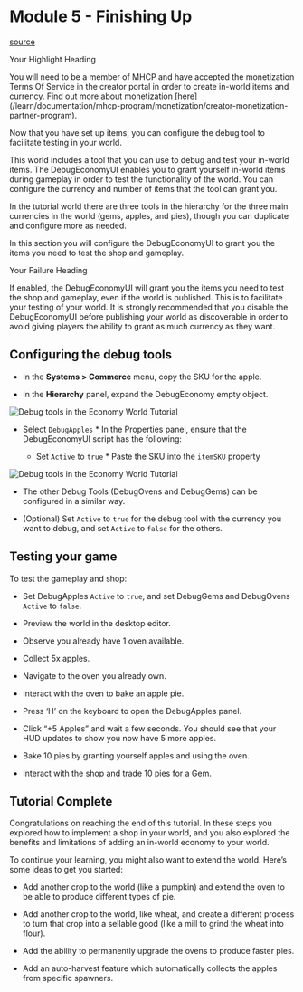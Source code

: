 # Module 5 - Finishing Up

[source](https://developers.meta.com/horizon-worlds/learn/documentation/tutorial-worlds/economy-world-tutorial/module-5-finishing-up)

Your Highlight Heading

You will need to be a member of MHCP and have accepted the monetization Terms Of Service in the creator portal in order to create in-world items and currency. Find out more about monetization \[here\](/learn/documentation/mhcp-program/monetization/creator-monetization-partner-program).

Now that you have set up items, you can configure the debug tool to facilitate testing in your world.

This world includes a tool that you can use to debug and test your in-world items. The DebugEconomyUI enables you to grant yourself in-world items during gameplay in order to test the functionality of the world. You can configure the currency and number of items that the tool can grant you.

In the tutorial world there are three tools in the hierarchy for the three main currencies in the world (gems, apples, and pies), though you can duplicate and configure more as needed.

In this section you will configure the DebugEconomyUI to grant you the items you need to test the shop and gameplay.

Your Failure Heading

If enabled, the DebugEconomyUI will grant you the items you need to test the shop and gameplay, even if the world is published. This is to facilitate your testing of your world. It is strongly recommended that you disable the DebugEconomyUI before publishing your world as discoverable in order to avoid giving players the ability to grant as much currency as they want.

## Configuring the debug tools

*   In the **Systems > Commerce** menu, copy the SKU for the apple.

*   In the **Hierarchy** panel, expand the DebugEconomy empty object.

![Debug tools in the Economy World Tutorial](https://scontent.flba1-1.fna.fbcdn.net/v/t39.2365-6/495723697_715823374288950_8900602290974476239_n.jpg?_nc_cat=105&ccb=1-7&_nc_sid=e280be&_nc_ohc=CUA8pNUtXmsQ7kNvwGQa33p&_nc_oc=AdlZOEJ1LqzckF7ic4L8Nkg9BfShrRx0EskOX5dEv_ga9rZuD0NwmD2yTCGJGvi1kSw&_nc_zt=14&_nc_ht=scontent.flba1-1.fna&_nc_gid=1qvqHRchnjs8x5DThHO-5A&oh=00_AfT2dkTaLBXwK768wOy6-fJyS98VMbTj6ywZkHJH0S4SlQ&oe=689BBB35)

*   Select `DebugApples` *   In the Properties panel, ensure that the DebugEconomyUI script has the following:
    
    *   Set `Active` to `true` *   Paste the SKU into the `itemSKU` property

![Debug tools in the Economy World Tutorial](https://scontent.flba1-1.fna.fbcdn.net/v/t39.2365-6/496195623_715823377622283_5033600425838063016_n.jpg?_nc_cat=105&ccb=1-7&_nc_sid=e280be&_nc_ohc=2ipsBzOeWqUQ7kNvwGPI8C4&_nc_oc=AdnCMeLMObTRCeRZp-3HfP5tIj8XJkGcv_6oI9qZmjbD_DILGZfPVnhkvxJsni19Wks&_nc_zt=14&_nc_ht=scontent.flba1-1.fna&_nc_gid=1qvqHRchnjs8x5DThHO-5A&oh=00_AfSD69RCpVrIoZ1c9E6Bo1GYHlS9C1PCDl2onWMDzDszQw&oe=689BB94C)

*   The other Debug Tools (DebugOvens and DebugGems) can be configured in a similar way.

*   (Optional) Set `Active` to `true` for the debug tool with the currency you want to debug, and set `Active` to `false` for the others.

## Testing your game

To test the gameplay and shop:

*   Set DebugApples `Active` to `true`, and set DebugGems and DebugOvens `Active` to `false`.

*   Preview the world in the desktop editor.

*   Observe you already have 1 oven available.

*   Collect 5x apples.

*   Navigate to the oven you already own.

*   Interact with the oven to bake an apple pie.

*   Press ‘H’ on the keyboard to open the DebugApples panel.

*   Click “+5 Apples” and wait a few seconds. You should see that your HUD updates to show you now have 5 more apples.

*   Bake 10 pies by granting yourself apples and using the oven.

*   Interact with the shop and trade 10 pies for a Gem.

## Tutorial Complete

Congratulations on reaching the end of this tutorial. In these steps you explored how to implement a shop in your world, and you also explored the benefits and limitations of adding an in-world economy to your world.

To continue your learning, you might also want to extend the world. Here’s some ideas to get you started:

*   Add another crop to the world (like a pumpkin) and extend the oven to be able to produce different types of pie.

*   Add another crop to the world, like wheat, and create a different process to turn that crop into a sellable good (like a mill to grind the wheat into flour).

*   Add the ability to permanently upgrade the ovens to produce faster pies.

*   Add an auto-harvest feature which automatically collects the apples from specific spawners.

 

 

 

 

 

 

 

 

 

 

 

 

 

 

 

 

 

 

 

 

 

 

 

 

 

 

 

 

 

 

 

 

 

 

 

 

 

 

 

 

 

 

 

 

 

 

 